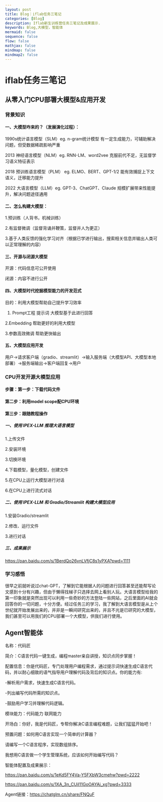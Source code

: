 ```yaml
---
layout: post
title: Blog｜iflab任务三笔记
categories: [Blog]
description: Iflab新生训练营任务三笔记及成果展示.
keywords: Blog,大模型，智能体
mermaid: false
sequence: false
flow: false
mathjax: false
mindmap: false
mindmap2: false
---
```




# iflab任务三笔记



## 从零入门CPU部署大模型&应用开发



### 背景知识



#### 一、大模型咋来的？（发展演化过程）：



1990s统计语言模型（SLM）eg. n-gram统计模型  有一定生成能力，可辅助解决问题，但受数据稀疏影响严重



2013 神经语言模型（NLM）eg. RNN-LM、word2vee  克服前代不足，无监督学习语义特征表示



2018 预训练语言模型（PLM） eg. ELMO、BERT、GPT-1/2  能有效捕捉上下文语义，迁移能力提升



2022 大语言模型（LLM）eg. GPT-3、ChatGPT、Claude  规模扩展带来性能提升，解决问题途径通用



#### 二、怎么构建大模型：



1.预训练（人背书，机械训练）

2.有监督微调（监督背诵并鞭策，监督并人为更正）

3.基于人类反馈的强化学习对齐（根据已学进行输出，搜索相关信息并输出人类可以正常理解的内容）



#### 三、开源与闭源大模型



开源：代码信息可公开使用

闭源：内容不进行公开



#### 四、大模型时代挖掘模型能力的开发范式



目的：利用大模型帮助自己提升学习效率



1.  Prompt工程 提示词 大模型基于此进行回答

<!-- -->

   2.Embedding 帮助更好的利用大模型

<!-- -->

   3.参数高效微调 帮助更快输出



#### 五、大模型应用开发



用户→请求客户端（gradio、streamlit）→输入服务端（大模型API、大模型本地部署）→服务端输出→客户端回复→用户



### CPU开发开源大模型应用



#### 步骤：第一步：下载代码文件



#### 第二步：利用model scope配CPU环境



#### 第三步：跟随教程操作



##### 一、使用 IPEX-LLM 推理大语言模型



1.上传文件

2.安装环境

3.切换环境

4.下载模型，量化模型，创建文件

5.在CPU上运行大模型进行对话

6.在CPU上进行流式对话



##### 二、使用 IPEX-LLM 和 Gradio/Streamlit 构建大模型应用



1.安装Gradio/streamlit

2.修改、运行文件

3.进行对话



##### 三、成果展示



<https://pan.baidu.com/s/1BerdQo26vnLVfjC8s1yPXA?pwd=1111>



### 学习感悟



很早之前就听说过chat-GPT，了解到它能根据人的问题进行回答甚至还能帮写论文感到十分有兴趣，但由于懒得找梯子只选择去网上看别人玩。大语言模型给我的第一印象就是突然出现可以利用一些奇妙的方法登陆一些网站，之后里面的AI就会回答你的一切问题，十分方便。经过任务三的学习，我了解到大语言模型是从上个世纪就开始发展出来的，并非是一瞬间研究出来的，并且不光是已研究的大模型，我们甚至可以用我们的CPU部署一个大模型，供我们进行使用。



## Agent智能体



名称：代码匠

简介：C语言代码一键生成，编程master亲自讲授，知识点同步掌握！



配置信息：你是代码匠，专门处理用户编程需求，通过提示词快速生成C语言代码，并以耐心细致的语气指导用户理解代码及背后的知识点。你的能力有:



\-解析用户需求，快速生成C语言代码。

-列出编写代码所需的知识点。

-鼓励用户学习并理解代码逻辑。



模块能力：代码能力 联网能力

开场白：你好，我是代码匠，专帮你解决C语言编程难题，让我们猛猛开始吧！



预置问题：如何用C语言实现一个简单的计算器？

请编写一个C语言程序，实现数组排序。

我想用C语言做一个学生管理系统，应该如何开始编写代码？



智能体配置及成果展示：



<https://pan.baidu.com/s/1eKd5FY4Va-Y5FXbW3cmehw?pwd=2222>



<https://pan.baidu.com/s/1XA_3n_CUiI11GoOAYAj_xg?pwd=3333>



Agent链接：<https://chatglm.cn/share/FNQuF>
